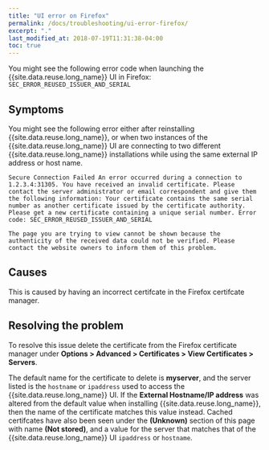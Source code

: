 ```yaml
---
title: "UI error on Firefox"
permalink: /docs/troubleshooting/ui-error-firefox/
excerpt: "."
last_modified_at: 2018-07-19T11:31:38-04:00
toc: true
---
```


You might see the following error code when launching the {{site.data.reuse.long_name}} UI in Firefox: `SEC_ERROR_REUSED_ISSUER_AND_SERIAL`

## Symptoms

You might see the following error either after reinstalling {{site.data.reuse.long_name}}, or when two instances of the {{site.data.reuse.long_name}} UI are connecting to two different {{site.data.reuse.long_name}} installations while using the same external IP address or host name.

```Secure Connection Failed An error occurred during a connection to 1.2.3.4:31305. You have received an invalid certificate. Please contact the server administrator or email correspondent and give them the following information: Your certificate contains the same serial number as another certificate issued by the certificate authority. Please get a new certificate containing a unique serial number. Error code: SEC_ERROR_REUSED_ISSUER_AND_SERIAL```

```The page you are trying to view cannot be shown because the authenticity of the received data could not be verified. Please contact the website owners to inform them of this problem.```

## Causes

This is caused by having an incorrect certifcate in the Firefox certifcate manager.

## Resolving the problem

To resolve this issue delete the certificate from the Firefox certificate manager under **Options > Advanced > Certificates > View Certificates > Servers**.

The default name for the certificate to delete is **myserver**, and the server listed is the `hostname` or `ipaddress` used to access the {{site.data.reuse.long_name}} UI. If the **External Hostname/IP address** was altered from the default value when installing {{site.data.reuse.long_name}}, then the name of the certificate matches this value instead. Cached certifcates have also been seen under the **(Unknown)** section of this page with name **(Not stored)**, and a value for the server that matches that of the {{site.data.reuse.long_name}} UI `ipaddress` or `hostname`.
